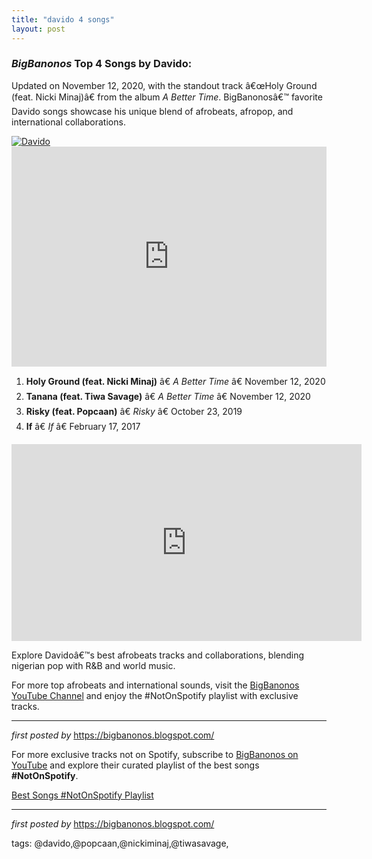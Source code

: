 ```yaml
---
title: "davido 4 songs"
layout: post
---
```

<h3><em>BigBanonos</em> Top 4 Songs by Davido:</h3> <p>Updated on November 12, 2020, with the standout track â€œHoly Ground (feat. Nicki Minaj)â€ from the album <em>A Better Time</em>. BigBanonosâ€™ favorite Davido songs showcase his unique blend of afrobeats, afropop, and international collaborations.</p> <!--Image-->
<div class="separator"> <a href="https://cdn.platinumlist.net/upload/artist/davido_634-orig1691140652.jpg" > <img alt="Davido" src="https://cdn.platinumlist.net/upload/artist/davido_634-orig1691140652.jpg" /> </a>
</div> <!--Spotify Playlist Embed-->
<iframe allow="autoplay; clipboard-write; encrypted-media; fullscreen; picture-in-picture" allowfullscreen="" frameborder="0" height="352" loading="lazy" src="https://open.spotify.com/embed/playlist/0bl32epqHHe75rOtzWOAow?utm_source=generator" width="100%"></iframe> <!--Song Listings-->
<ol> <li><strong>Holy Ground (feat. Nicki Minaj)</strong> â€ <em>A Better Time</em> â€ November 12, 2020</li> <li><strong>Tanana (feat. Tiwa Savage)</strong> â€ <em>A Better Time</em> â€ November 12, 2020</li> <li><strong>Risky (feat. Popcaan)</strong> â€ <em>Risky</em> â€ October 23, 2019</li> <li><strong>If</strong> â€ <em>If</em> â€ February 17, 2017</li>
</ol>
<iframe allow="accelerometer; autoplay; encrypted-media; gyroscope; picture-in-picture" allowfullscreen="" frameborder="0" height="315" src="https://www.youtube.com/embed/videoseries?list=PLtuNtuTatqI2CT5yCCWKZRzdl_I6uu7ow" width="560"></iframe>
<p>Explore Davidoâ€™s best afrobeats tracks and collaborations, blending nigerian pop with R&B and world music.</p> <!--YouTube Embed and Link to Channel-->
<p>For more top afrobeats and international sounds, visit the <a href="https://www.youtube.com/channel/BigBanonos" target="_blank">BigBanonos YouTube Channel</a> and enjoy the #NotOnSpotify playlist with exclusive tracks.</p> <hr /> <p><em>first posted by</em> <a href="https://bigbanonos.blogspot.com/" rel="noopener" target="_new">https://bigbanonos.blogspot.com/</a></p>


<!--Subscribe and Playlist Links-->
<div>
    <p>For more exclusive tracks not on Spotify, subscribe to <a href="https://www.youtube.com/@BigBanonos" target="_blank">BigBanonos on YouTube</a> and explore their curated playlist of the best songs <strong>#NotOnSpotify</strong>.</p>
    <p><a href="https://www.youtube.com/playlist?list=PLtuNtuTatqI0kFahUCbtbfenC_ET5O_tr" target="_blank">Best Songs #NotOnSpotify Playlist<br /></a></p></div>

<hr />

<p><em>first posted by</em> <a href="https://bigbanonos.blogspot.com/" rel="noopener" target="_new">https://bigbanonos.blogspot.com/</a></p>

<p>tags: @davido,@popcaan,@nickiminaj,@tiwasavage,</p>
